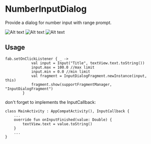 # NumberInputDialog
Provide a dialog for number input with range prompt.

![Alt text](https://github.com/littlemozart/NumberInputDialog/edit/master/1.png)
![Alt text](https://github.com/littlemozart/NumberInputDialog/edit/master/2.png)
![Alt text](https://github.com/littlemozart/NumberInputDialog/edit/master/3.png)

## Usage
```
fab.setOnClickListener { _ ->
            val input = Input("Title", textView.text.toString())
            input.max = 100.0 //max limit
            input.min = 0.0 //min limit
            val fragment = InputDialogFragment.newInstance(input, this)
            fragment.show(supportFragmentManager, "InputDialogFragment")
        }
```
don't forget to implements the InputCallback:
```
class MainActivity : AppCompatActivity(), InputCallback {
    ...
    override fun onInputFinished(value: Double) {
        textView.text = value.toString()
    }
    ...
}
```
